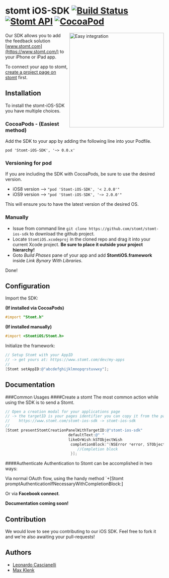 # stomt iOS-SDK [![Build Status](https://travis-ci.org/stomt/stomt-ios-sdk.svg?branch=master)](https://travis-ci.org/stomt/stomt-ios-sdk) [![Stomt API](https://img.shields.io/badge/stomt-v2.1.X-brightgreen.svg)](https://rest.stomt.com/) [![CocoaPod](https://img.shields.io/cocoapods/v/Stomt-iOS-SDK.svg)](https://github.com/stomt/ios-sdk)

<img alt="Easy integration" src="https://cdn.stomt.com/uploads/kmZ4/origin/kmZ4G24Tu5gy4e2mgAR46hf8n8I086atp3QENLJD_origin.png" align="right" width="300">

Our SDK allows you to add the feedback solution [www.stomt.com](https://www.stomt.com/) to your iPhone or iPad app. 


To connect your app to stomt, [create a project page on stomt](https://www.stomt.com/createTarget) first.


## Installation

To install the stomt-iOS-SDK you have multiple choices.

### CocoaPods - (Easiest method)

Add the SDK to your app by adding the following line into your Podfile.
```
pod 'Stomt-iOS-SDK', '~> 0.0.x'
```

### Versioning for pod

If you are including the SDK with CocoaPods, be sure to use the desired version. 

- iOS8 version --> `"pod 'Stomt-iOS-SDK', '< 2.0.0'"`
- iOS9 version --> `"pod 'Stomt-iOS-SDK', '~> 2.0.0'"`

This will ensure you to have the latest version of the desired OS.

### Manually

- Issue from command line `git clone https://github.com/stomt/stomt-ios-sdk` to download the github project. 
- Locate `StomtiOS.xcodeproj` in the cloned repo and drag it into your current Xcode project. **Be sure to place it outside your project hierarchy!**
- Goto *Build Phases* pane of your app and add **StomtiOS.framework** inside *Link Bynary With Libraries*.

Done!





## Configuration

Import the SDK:

**(If installed via CocoaPods)**
```Objective-C
#import "Stomt.h"
```
**(If installed manually)**
```Objective-C
#import <StomtiOS/Stomt.h>
```

Initialize the framework:
```Objective-C
// Setup Stomt with your AppID
// -> get yours at: https://www.stomt.com/dev/my-apps
//
[Stomt setAppID:@"abcdefghijklmnopqrstuvwxy"];
```


## Documentation

###Common Usages
####Create a stomt
The most common action while using the SDK is to send a Stomt.
```Objective-C
// Open a creation modal for your applications page
// -> the targetID is your pages identifier you can copy it from the pages url
//    https://www.stomt.com/stomt-ios-sdk -> stomt-ios-sdk
//
[Stomt presentStomtCreationPanelWithTargetID:@"stomt-ios-sdk"
							defaultText:@" "
							likeOrWish:kSTObjectWish
							 completionBlock:^(NSError *error, STObject *stomt) {
							 	//Completion block
							 }];
```
####Authenticate
Authentication to Stomt can be accomplished in two ways: 

Via normal OAuth flow, using the handy method `+[Stomt promptAuthenticationIfNecessaryWithCompletionBlock:]

Or via **Facebook connect**.

**Documentation coming soon!**


## Contribution

We would love to see you contributing to our iOS SDK. Feel free to fork it and we're also awaiting your pull-requests!

## Authors

* [Leonardo Cascianelli](https://github.com/h3xept)
* [Max Klenk](https://github.com/maxklenk)
